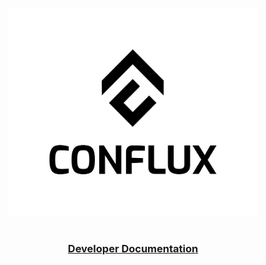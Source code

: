 <p align="center">
  <a href="https://developer.confluxnetwork.org/">
    <img width="400" src="https://raw.githubusercontent.com/Conflux-Chain/.github/main/profile/Stacked_with_space_1.png">
  </a>
</p>


<h1></h1>
<h3 align='center'>
  <a href="https://developer.confluxnetwork.org/">
    Developer Documentation
  </a>
</h3>
